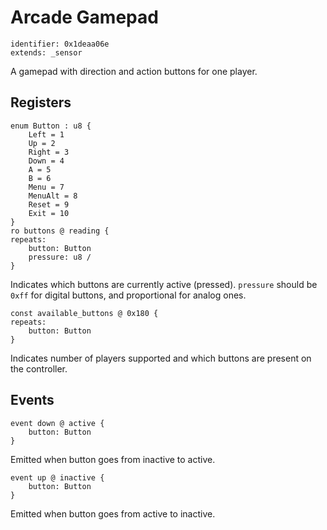 # Arcade Gamepad

    identifier: 0x1deaa06e
    extends: _sensor

A gamepad with direction and action buttons for one player.

## Registers

    enum Button : u8 {
        Left = 1
        Up = 2
        Right = 3
        Down = 4
        A = 5
        B = 6
        Menu = 7
        MenuAlt = 8
        Reset = 9        
        Exit = 10
    }
    ro buttons @ reading {
    repeats:
        button: Button
        pressure: u8 /
    }

Indicates which buttons are currently active (pressed).
`pressure` should be `0xff` for digital buttons, and proportional for analog ones.

    const available_buttons @ 0x180 {
    repeats:
        button: Button
    }

Indicates number of players supported and which buttons are present on the controller.

## Events

    event down @ active {
        button: Button
    }

Emitted when button goes from inactive to active.

    event up @ inactive {
        button: Button
    }

Emitted when button goes from active to inactive.
